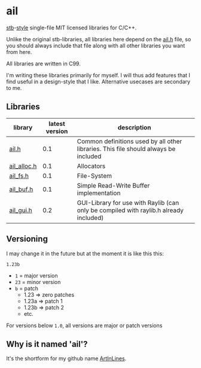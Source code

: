 # ail

[stb](https://github.com/nothings/stb)-[style](https://github.com/nothings/stb/blob/master/docs/stb_howto.txt) single-file MIT licensed libraries for C/C++.

Unlike the original stb-libraries, all libraries here depend on the [ail.h](./ail.h) file, so you should always include that file along with all other libraries you want from here.

All libraries are written in C99.

I'm writing these libraries primarily for myself. I will thus add features that I find useful in a design-style that I like. Alternative usecases are secondary to me.

## Libraries

| library                      | latest version | description                                                                           |
| ---------------------------- | -------------- | ------------------------------------------------------------------------------------- |
| [ail.h](./ail.h)             | 0.1            | Common definitions used by all other libraries. This file should always be included   |
| [ail_alloc.h](./ail_alloc.h) | 0.1            | Allocators                                                                            |
| [ail_fs.h](./ail_fs.h)       | 0.1            | File-System                                                                           |
| [ail_buf.h](./ail_buf.h)     | 0.1            | Simple Read-Write Buffer implementation                                               |
| [ail_gui.h](./ail_gui.h)     | 0.2            | GUI-Library for use with Raylib (can only be compiled with raylib.h already included) |

## Versioning

I may change it in the future but at the moment it is like this this:

`1.23b`

-   `1` = major version
-   `23` = minor version
-   `b` = patch
    -   1.23 => zero patches
    -   1.23a => patch 1
    -   1.23b => patch 2
    -   etc.

For versions below `1.0`, all versions are major or patch versions

## Why is it named 'ail'?

It's the shortform for my github name [ArtInLines](https://github.com/ArtInLines).

